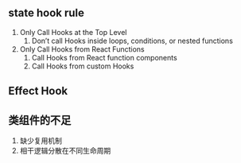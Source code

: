 ## state hook rule
1. Only Call Hooks at the Top Level
   1. Don’t call Hooks inside loops, conditions, or nested functions
2. Only Call Hooks from React Functions
   1. Call Hooks from React function components
   2. Call Hooks from custom Hooks

## Effect Hook

## 类组件的不足
1. 缺少复用机制
2. 相干逻辑分散在不同生命周期